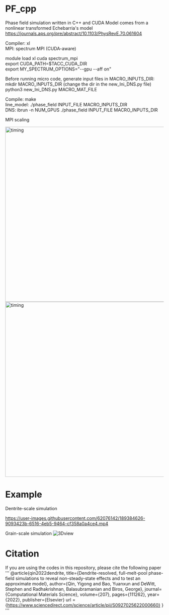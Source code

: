 # PF_cpp
Phase field simulation written in C++ and CUDA 
Model comes from a nonlinear transformed Echebarria's model https://journals.aps.org/pre/abstract/10.1103/PhysRevE.70.061604  

Compiler: xl   
MPI: spectrum MPI (CUDA-aware)  

module load xl cuda spectrum_mpi  
export CUDA_PATH=$TACC_CUDA_DIR  
export MY_SPECTRUM_OPTIONS="--gpu --aff on" 

Before running micro code, generate input files in MACRO_INPUTS_DIR:  
mkdir MACRO_INPUTS_DIR            (change the dir in the new_Ini_DNS.py file)  
python3 new_Ini_DNS.py MACRO_MAT_FILE

Compile: make  
line_model: ./phase_field INPUT_FILE MACRO_INPUTS_DIR  
DNS: ibrun -n NUM_GPUS ./phase_field INPUT_FILE MACRO_INPUTS_DIR 
     
MPI scaling
 
<img width="556" alt="timing" src="https://user-images.githubusercontent.com/62076142/119079589-00022f00-b9be-11eb-837f-288778b5244c.png">

<img width="556" alt="timing" src="https://user-images.githubusercontent.com/62076142/119079655-23c57500-b9be-11eb-844f-21b30837c56c.png">

# Example
Dentrite-scale simulation

https://user-images.githubusercontent.com/62076142/189384626-9093423b-6516-4eb5-9464-cf358a0a4ce4.mp4

Grain-scale simulation
![3Dview](https://user-images.githubusercontent.com/62076142/189384211-b82a2127-dd0f-4581-9a7e-67f8576419e9.png)

# Citation

If you are using the codes in this repository, please cite the following paper
'''
@article{qin2022dendrite,
  title={Dendrite-resolved, full-melt-pool phase-field simulations to reveal non-steady-state effects and to test an approximate model},
  author={Qin, Yigong and Bao, Yuanxun and DeWitt, Stephen and Radhakrishnan, Balasubramanian and Biros, George},
  journal={Computational Materials Science},
  volume={207},
  pages={111262},
  year={2022},
  publisher={Elsevier}
  url = {https://www.sciencedirect.com/science/article/pii/S0927025622000660}
}
'''
